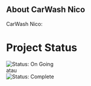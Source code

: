 

## About CarWash Nico

CarWash Nico:

# Project Status

![Status: On Going](https://img.shields.io/badge/Status-On%20Going-blue?style=flat-square)  
atau  
![Status: Complete](https://img.shields.io/badge/Status-Complete-green?style=flat-square)


